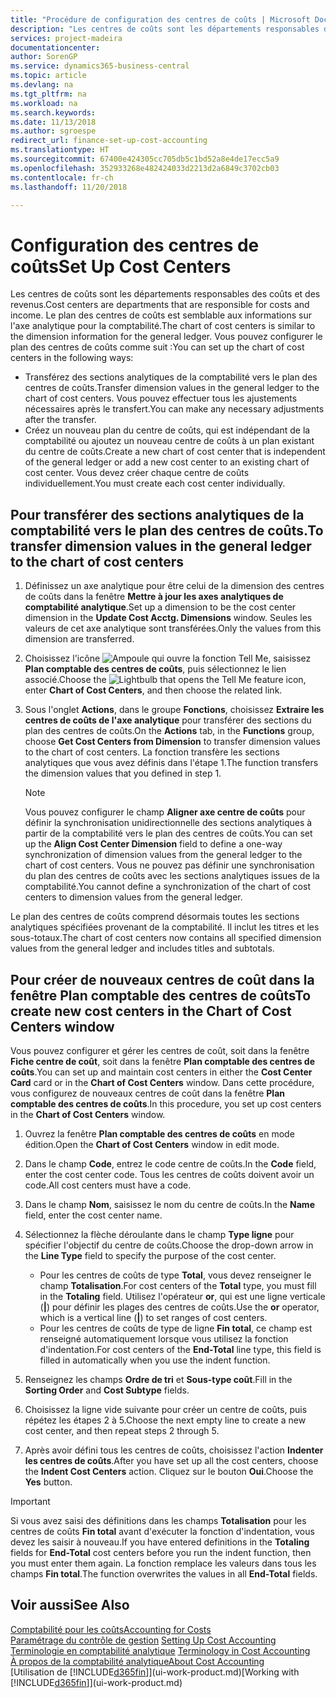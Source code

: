 ```yaml
---
title: "Procédure de configuration des centres de coûts | Microsoft Docs"
description: "Les centres de coûts sont les départements responsables des coûts et des revenus. Le plan des centres de coûts est semblable aux informations sur l'axe analytique pour la comptabilité."
services: project-madeira
documentationcenter: 
author: SorenGP
ms.service: dynamics365-business-central
ms.topic: article
ms.devlang: na
ms.tgt_pltfrm: na
ms.workload: na
ms.search.keywords: 
ms.date: 11/13/2018
ms.author: sgroespe
redirect_url: finance-set-up-cost-accounting
ms.translationtype: HT
ms.sourcegitcommit: 67400e424305cc705db5c1bd52a8e4de17ecc5a9
ms.openlocfilehash: 352933268e482424033d2213d2a6849c3702cb03
ms.contentlocale: fr-ch
ms.lasthandoff: 11/20/2018

---
```

# <a name="set-up-cost-centers"></a><span data-ttu-id="d6f16-104">Configuration des centres de coûts</span><span class="sxs-lookup"><span data-stu-id="d6f16-104">Set Up Cost Centers</span></span>
<span data-ttu-id="d6f16-105">Les centres de coûts sont les départements responsables des coûts et des revenus.</span><span class="sxs-lookup"><span data-stu-id="d6f16-105">Cost centers are departments that are responsible for costs and income.</span></span> <span data-ttu-id="d6f16-106">Le plan des centres de coûts est semblable aux informations sur l'axe analytique pour la comptabilité.</span><span class="sxs-lookup"><span data-stu-id="d6f16-106">The chart of cost centers is similar to the dimension information for the general ledger.</span></span> <span data-ttu-id="d6f16-107">Vous pouvez configurer le plan des centres de coûts comme suit :</span><span class="sxs-lookup"><span data-stu-id="d6f16-107">You can set up the chart of cost centers in the following ways:</span></span>  

-   <span data-ttu-id="d6f16-108">Transférez des sections analytiques de la comptabilité vers le plan des centres de coûts.</span><span class="sxs-lookup"><span data-stu-id="d6f16-108">Transfer dimension values in the general ledger to the chart of cost centers.</span></span> <span data-ttu-id="d6f16-109">Vous pouvez effectuer tous les ajustements nécessaires après le transfert.</span><span class="sxs-lookup"><span data-stu-id="d6f16-109">You can make any necessary adjustments after the transfer.</span></span>  
-   <span data-ttu-id="d6f16-110">Créez un nouveau plan du centre de coûts, qui est indépendant de la comptabilité ou ajoutez un nouveau centre de coûts à un plan existant du centre de coûts.</span><span class="sxs-lookup"><span data-stu-id="d6f16-110">Create a new chart of cost center that is independent of the general ledger or add a new cost center to an existing chart of cost center.</span></span> <span data-ttu-id="d6f16-111">Vous devez créer chaque centre de coûts individuellement.</span><span class="sxs-lookup"><span data-stu-id="d6f16-111">You must create each cost center individually.</span></span>  

## <a name="to-transfer-dimension-values-in-the-general-ledger-to-the-chart-of-cost-centers"></a><span data-ttu-id="d6f16-112">Pour transférer des sections analytiques de la comptabilité vers le plan des centres de coûts.</span><span class="sxs-lookup"><span data-stu-id="d6f16-112">To transfer dimension values in the general ledger to the chart of cost centers</span></span>  
1.  <span data-ttu-id="d6f16-113">Définissez un axe analytique pour être celui de la dimension des centres de coûts dans la fenêtre **Mettre à jour les axes analytiques de comptabilité analytique**.</span><span class="sxs-lookup"><span data-stu-id="d6f16-113">Set up a dimension to be the cost center dimension in the **Update Cost Acctg. Dimensions** window.</span></span> <span data-ttu-id="d6f16-114">Seules les valeurs de cet axe analytique sont transférées.</span><span class="sxs-lookup"><span data-stu-id="d6f16-114">Only the values from this dimension are transferred.</span></span>  
2.  <span data-ttu-id="d6f16-115">Choisissez l'icône ![Ampoule qui ouvre la fonction Tell Me](media/ui-search/search_small.png "Dites-moi ce que vous voulez faire"), saisissez **Plan comptable des centres de coûts**, puis sélectionnez le lien associé.</span><span class="sxs-lookup"><span data-stu-id="d6f16-115">Choose the ![Lightbulb that opens the Tell Me feature](media/ui-search/search_small.png "Tell me what you want to do") icon, enter **Chart of Cost Centers**, and then choose the related link.</span></span>  
3.  <span data-ttu-id="d6f16-116">Sous l'onglet **Actions**, dans le groupe **Fonctions**, choisissez **Extraire les centres de coûts de l'axe analytique** pour transférer des sections du plan des centres de coûts.</span><span class="sxs-lookup"><span data-stu-id="d6f16-116">On the **Actions** tab, in the **Functions** group, choose **Get Cost Centers from Dimension** to transfer dimension values to the chart of cost centers.</span></span> <span data-ttu-id="d6f16-117">La fonction transfère les sections analytiques que vous avez définis dans l'étape 1.</span><span class="sxs-lookup"><span data-stu-id="d6f16-117">The function transfers the dimension values that you defined in step 1.</span></span>  

    > [!NOTE]  
    >  <span data-ttu-id="d6f16-118">Vous pouvez configurer le champ **Aligner axe centre de coûts** pour définir la synchronisation unidirectionnelle des sections analytiques à partir de la comptabilité vers le plan des centres de coûts.</span><span class="sxs-lookup"><span data-stu-id="d6f16-118">You can set up the **Align Cost Center Dimension**  field to define a one-way synchronization of dimension values from the general ledger to the chart of cost centers.</span></span> <span data-ttu-id="d6f16-119">Vous ne pouvez pas définir une synchronisation du plan des centres de coûts avec les sections analytiques issues de la comptabilité.</span><span class="sxs-lookup"><span data-stu-id="d6f16-119">You cannot define a synchronization of the chart of cost centers to dimension values from the general ledger.</span></span>  

<span data-ttu-id="d6f16-120">Le plan des centres de coûts comprend désormais toutes les sections analytiques spécifiées provenant de la comptabilité. Il inclut les titres et les sous-totaux.</span><span class="sxs-lookup"><span data-stu-id="d6f16-120">The chart of cost centers now contains all specified dimension values from the general ledger and includes titles and subtotals.</span></span>  

## <a name="to-create-new-cost-centers-in-the-chart-of-cost-centers-window"></a><span data-ttu-id="d6f16-121">Pour créer de nouveaux centres de coût dans la fenêtre Plan comptable des centres de coûts</span><span class="sxs-lookup"><span data-stu-id="d6f16-121">To create new cost centers in the Chart of Cost Centers window</span></span>  
<span data-ttu-id="d6f16-122">Vous pouvez configurer et gérer les centres de coût, soit dans la fenêtre **Fiche centre de coût**, soit dans la fenêtre **Plan comptable des centres de coûts**.</span><span class="sxs-lookup"><span data-stu-id="d6f16-122">You can set up and maintain cost centers in either the **Cost Center Card** card or in the **Chart of Cost Centers** window.</span></span> <span data-ttu-id="d6f16-123">Dans cette procédure, vous configurez de nouveaux centres de coût dans la fenêtre **Plan comptable des centres de coûts**.</span><span class="sxs-lookup"><span data-stu-id="d6f16-123">In this procedure, you set up cost centers in the **Chart of Cost Centers** window.</span></span>  

1. <span data-ttu-id="d6f16-124">Ouvrez la fenêtre **Plan comptable des centres de coûts** en mode édition.</span><span class="sxs-lookup"><span data-stu-id="d6f16-124">Open the **Chart of Cost Centers** window in edit mode.</span></span>  
2. <span data-ttu-id="d6f16-125">Dans le champ **Code**, entrez le code centre de coûts.</span><span class="sxs-lookup"><span data-stu-id="d6f16-125">In the **Code** field, enter the cost center code.</span></span> <span data-ttu-id="d6f16-126">Tous les centres de coûts doivent avoir un code.</span><span class="sxs-lookup"><span data-stu-id="d6f16-126">All cost centers must have a code.</span></span>  
3. <span data-ttu-id="d6f16-127">Dans le champ **Nom**, saisissez le nom du centre de coûts.</span><span class="sxs-lookup"><span data-stu-id="d6f16-127">In the **Name** field, enter the cost center name.</span></span>  
4. <span data-ttu-id="d6f16-128">Sélectionnez la flèche déroulante dans le champ **Type ligne** pour spécifier l'objectif du centre de coûts.</span><span class="sxs-lookup"><span data-stu-id="d6f16-128">Choose the drop-down arrow in the **Line Type** field to specify the purpose of the cost center.</span></span>  

    - <span data-ttu-id="d6f16-129">Pour les centres de coûts de type **Total**, vous devez renseigner le champ **Totalisation**.</span><span class="sxs-lookup"><span data-stu-id="d6f16-129">For cost centers of the **Total** type, you must fill in the **Totaling** field.</span></span> <span data-ttu-id="d6f16-130">Utilisez l'opérateur **or**, qui est une ligne verticale (**&#124;**) pour définir les plages des centres de coûts.</span><span class="sxs-lookup"><span data-stu-id="d6f16-130">Use the **or** operator, which is a vertical line (**&#124;**) to set ranges of cost centers.</span></span>  
    - <span data-ttu-id="d6f16-131">Pour les centres de coûts de type de ligne **Fin total**, ce champ est renseigné automatiquement lorsque vous utilisez la fonction d'indentation.</span><span class="sxs-lookup"><span data-stu-id="d6f16-131">For cost centers of the **End-Total** line type, this field is filled in automatically when you use the indent function.</span></span>  
5.  <span data-ttu-id="d6f16-132">Renseignez les champs **Ordre de tri** et **Sous-type coût**.</span><span class="sxs-lookup"><span data-stu-id="d6f16-132">Fill in the **Sorting Order** and **Cost Subtype** fields.</span></span>  
6.  <span data-ttu-id="d6f16-133">Choisissez la ligne vide suivante pour créer un centre de coûts, puis répétez les étapes 2 à 5.</span><span class="sxs-lookup"><span data-stu-id="d6f16-133">Choose the next empty line to create a new cost center, and then repeat steps 2 through 5.</span></span>  
7.  <span data-ttu-id="d6f16-134">Après avoir défini tous les centres de coûts, choisissez l'action **Indenter les centres de coûts**.</span><span class="sxs-lookup"><span data-stu-id="d6f16-134">After you have set up all the cost centers, choose the **Indent Cost Centers** action.</span></span> <span data-ttu-id="d6f16-135">Cliquez sur le bouton **Oui**.</span><span class="sxs-lookup"><span data-stu-id="d6f16-135">Choose the **Yes** button.</span></span>  

> [!IMPORTANT]  
>  <span data-ttu-id="d6f16-136">Si vous avez saisi des définitions dans les champs **Totalisation** pour les centres de coûts **Fin total** avant d'exécuter la fonction d'indentation, vous devez les saisir à nouveau.</span><span class="sxs-lookup"><span data-stu-id="d6f16-136">If you have entered definitions in the **Totaling** fields for **End-Total** cost centers before you run the indent function, then you must enter them again.</span></span> <span data-ttu-id="d6f16-137">La fonction remplace les valeurs dans tous les champs **Fin total**.</span><span class="sxs-lookup"><span data-stu-id="d6f16-137">The function overwrites the values in all **End-Total** fields.</span></span>  

## <a name="see-also"></a><span data-ttu-id="d6f16-138">Voir aussi</span><span class="sxs-lookup"><span data-stu-id="d6f16-138">See Also</span></span>  
[<span data-ttu-id="d6f16-139">Comptabilité pour les coûts</span><span class="sxs-lookup"><span data-stu-id="d6f16-139">Accounting for Costs</span></span>](finance-manage-cost-accounting.md)  
<span data-ttu-id="d6f16-140">[Paramétrage du contrôle de gestion](finance-set-up-cost-accounting.md) </span><span class="sxs-lookup"><span data-stu-id="d6f16-140">[Setting Up Cost Accounting](finance-set-up-cost-accounting.md) </span></span>  
<span data-ttu-id="d6f16-141">[Terminologie en comptabilité analytique](finance-terminology-in-cost-accounting.md) </span><span class="sxs-lookup"><span data-stu-id="d6f16-141">[Terminology in Cost Accounting](finance-terminology-in-cost-accounting.md) </span></span>  
[<span data-ttu-id="d6f16-142">À propos de la comptabilité analytique</span><span class="sxs-lookup"><span data-stu-id="d6f16-142">About Cost Accounting</span></span>](finance-about-cost-accounting.md)  
<span data-ttu-id="d6f16-143">[Utilisation de [!INCLUDE[d365fin](includes/d365fin_md.md)]](ui-work-product.md)</span><span class="sxs-lookup"><span data-stu-id="d6f16-143">[Working with [!INCLUDE[d365fin](includes/d365fin_md.md)]](ui-work-product.md)</span></span>

